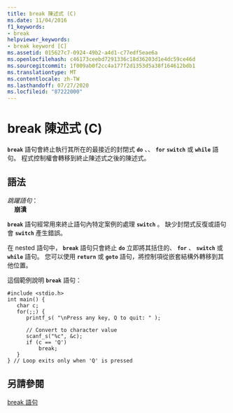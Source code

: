 ```yaml
---
title: break 陳述式 (C)
ms.date: 11/04/2016
f1_keywords:
- break
helpviewer_keywords:
- break keyword [C]
ms.assetid: 015627c7-0924-49b2-a4d1-c77edf5eae6a
ms.openlocfilehash: c46173ceebd7291336c18d36203d1e4dc59ce46d
ms.sourcegitcommit: 1f009ab0f2cc4a177f2d1353d5a38f164612bdb1
ms.translationtype: MT
ms.contentlocale: zh-TW
ms.lasthandoff: 07/27/2020
ms.locfileid: "87222000"
---
```

# <a name="break-statement-c"></a>break 陳述式 (C)

**`break`** 語句會終止執行其所在的最接近的封閉式 **`do`** 、、 **`for`** **`switch`** 或 **`while`** 語句。 程式控制權會轉移到終止陳述式之後的陳述式。

## <a name="syntax"></a>語法

*跳躍語句*：<br/>
&nbsp;&nbsp;&nbsp;&nbsp;**崩潰**

**`break`** 語句經常用來終止語句內特定案例的處理 **`switch`** 。 缺少封閉式反復或語句會 **`switch`** 產生錯誤。

在 nested 語句中， **`break`** 語句只會終止 **`do`** 立即將其括住的、 **`for`** 、 **`switch`** 或 **`while`** 語句。 您可以使用 **`return`** 或 **`goto`** 語句，將控制項從嵌套結構外轉移到其他位置。

這個範例說明 **`break`** 語句：

```
#include <stdio.h>
int main() {
   char c;
   for(;;) {
      printf_s( "\nPress any key, Q to quit: " );

      // Convert to character value
      scanf_s("%c", &c);
      if (c == 'Q')
          break;
   }
} // Loop exits only when 'Q' is pressed
```

## <a name="see-also"></a>另請參閱

[break 語句](../cpp/break-statement-cpp.md)
